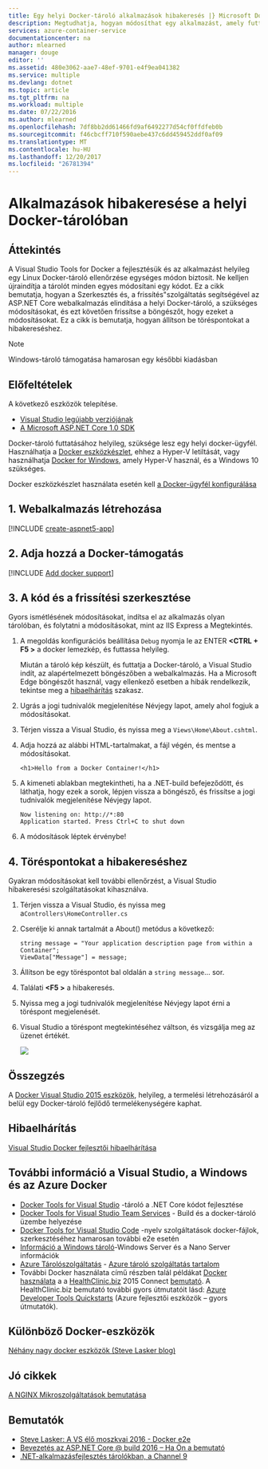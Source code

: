 ```yaml
---
title: Egy helyi Docker-tároló alkalmazások hibakeresés |} Microsoft Docs
description: Megtudhatja, hogyan módosíthat egy alkalmazást, amely futtatja a helyi Docker-tároló, a tároló keresztül szerkesztési és frissítési frissítse és adja meg a töréspontokat hibakeresés
services: azure-container-service
documentationcenter: na
author: mlearned
manager: douge
editor: ''
ms.assetid: 480e3062-aae7-48ef-9701-e4f9ea041382
ms.service: multiple
ms.devlang: dotnet
ms.topic: article
ms.tgt_pltfrm: na
ms.workload: multiple
ms.date: 07/22/2016
ms.author: mlearned
ms.openlocfilehash: 7df8bb2dd61466fd9af6492277d54cf0ffdfeb0b
ms.sourcegitcommit: f46cbcff710f590aebe437c6dd459452ddf0af09
ms.translationtype: MT
ms.contentlocale: hu-HU
ms.lasthandoff: 12/20/2017
ms.locfileid: "26781394"
---
```

# <a name="debugging-apps-in-a-local-docker-container"></a>Alkalmazások hibakeresése a helyi Docker-tárolóban
## <a name="overview"></a>Áttekintés
A Visual Studio Tools for Docker a fejlesztésük és az alkalmazást helyileg egy Linux Docker-tároló ellenőrzése egységes módon biztosít.
Ne kelljen újraindítja a tárolót minden egyes módosítani egy kódot.
Ez a cikk bemutatja, hogyan a Szerkesztés és, a frissítés"szolgáltatás segítségével az ASP.NET Core webalkalmazás elindítása a helyi Docker-tároló, a szükséges módosításokat, és ezt követően frissítse a böngészőt, hogy ezeket a módosításokat.
Ez a cikk is bemutatja, hogyan állítson be töréspontokat a hibakereséshez.

> [!NOTE]
> Windows-tároló támogatása hamarosan egy későbbi kiadásban
>
>

## <a name="prerequisites"></a>Előfeltételek
A következő eszközök telepítése.

* [Visual Studio legújabb verziójának](https://www.visualstudio.com/downloads/)
* [A Microsoft ASP.NET Core 1.0 SDK](https://go.microsoft.com/fwlink/?LinkID=809122)

Docker-tároló futtatásához helyileg, szüksége lesz egy helyi docker-ügyfél.
Használhatja a [Docker eszközkészlet](https://www.docker.com/products/docker-toolbox), ehhez a Hyper-V letiltását, vagy használhatja [Docker for Windows](https://www.docker.com/get-docker), amely Hyper-V használ, és a Windows 10 szükséges.

Docker eszközkészlet használata esetén kell [a Docker-ügyfél konfigurálása](vs-azure-tools-docker-setup.md)

## <a name="1-create-a-web-app"></a>1. Webalkalmazás létrehozása
[!INCLUDE [create-aspnet5-app](../includes/create-aspnet5-app.md)]

## <a name="2-add-docker-support"></a>2. Adja hozzá a Docker-támogatás
[!INCLUDE [Add docker support](../includes/vs-azure-tools-docker-add-docker-support.md)]

## <a name="3-edit-your-code-and-refresh"></a>3. A kód és a frissítési szerkesztése
Gyors ismétlésének módosításokat, indítsa el az alkalmazás olyan tárolóban, és folytatni a módosításokat, mint az IIS Express a Megtekintés.

1. A megoldás konfigurációs beállítása `Debug` nyomja le az ENTER  **&lt;CTRL + F5 >** a docker lemezkép, és futtassa helyileg.

    Miután a tároló kép készült, és futtatja a Docker-tároló, a Visual Studio indít, az alapértelmezett böngészőben a webalkalmazás.
    Ha a Microsoft Edge böngészőt használ, vagy ellenkező esetben a hibák rendelkezik, tekintse meg a [hibaelhárítás](vs-azure-tools-docker-troubleshooting-docker-errors.md) szakasz.
2. Ugrás a jogi tudnivalók megjelenítése Névjegy lapot, amely ahol fogjuk a módosításokat.
3. Térjen vissza a Visual Studio, és nyissa meg a `Views\Home\About.cshtml`.
4. Adja hozzá az alábbi HTML-tartalmakat, a fájl végén, és mentse a módosításokat.

    ```
    <h1>Hello from a Docker Container!</h1>
    ```
5. A kimeneti ablakban megtekintheti, ha a .NET-build befejeződött, és láthatja, hogy ezek a sorok, lépjen vissza a böngésző, és frissítse a jogi tudnivalók megjelenítése Névjegy lapot.

   ```
   Now listening on: http://*:80
   Application started. Press Ctrl+C to shut down
   ```
6. A módosítások léptek érvénybe!

## <a name="4-debug-with-breakpoints"></a>4. Töréspontokat a hibakereséshez
Gyakran módosításokat kell további ellenőrzést, a Visual Studio hibakeresési szolgáltatásokat kihasználva.

1. Térjen vissza a Visual Studio, és nyissa meg a`Controllers\HomeController.cs`
2. Cserélje ki annak tartalmát a About() metódus a következő:

   ```
   string message = "Your application description page from within a Container";
   ViewData["Message"] = message;
   ````
3. Állítson be egy töréspontot bal oldalán a `string message`... sor.
4. Találati  **&lt;F5 >** a hibakeresés.
5. Nyissa meg a jogi tudnivalók megjelenítése Névjegy lapot érni a töréspont megjelenését.
6. Visual Studio a töréspont megtekintéséhez váltson, és vizsgálja meg az üzenet értékét.

   ![][2]

## <a name="summary"></a>Összegzés
A [Docker Visual Studio 2015 eszközök](https://aka.ms/DockerToolsForVS), helyileg, a termelési létrehozásáról a belül egy Docker-tároló fejlődő termelékenységére kaphat.

## <a name="troubleshooting"></a>Hibaelhárítás
[Visual Studio Docker fejlesztői hibaelhárítása](vs-azure-tools-docker-troubleshooting-docker-errors.md)

## <a name="more-about-docker-with-visual-studio-windows-and-azure"></a>További információ a Visual Studio, a Windows és az Azure Docker
* [Docker Tools for Visual Studio](http://aka.ms/dockertoolsforvs) -tároló a .NET Core kódot fejlesztése
* [Docker Tools for Visual Studio Team Services](http://aka.ms/dockertoolsforvsts) - Build és a docker-tároló üzembe helyezése
* [Docker Tools for Visual Studio Code](http://aka.ms/dockertoolsforvscode) -nyelv szolgáltatások docker-fájlok, szerkesztéséhez hamarosan további e2e esetén
* [Információ a Windows tároló](http://aka.ms/containers)-Windows Server és a Nano Server információk
* [Azure Tárolószolgáltatás](https://azure.microsoft.com/services/container-service/) - [Azure tároló szolgáltatás tartalom](http://aka.ms/AzureContainerService)
* További Docker használata című részben talál példákat [Docker használata](https://github.com/Microsoft/HealthClinic.biz/wiki/Working-with-Docker) a a [HealthClinic.biz](https://github.com/Microsoft/HealthClinic.biz) 2015 Connect [bemutató](https://blogs.msdn.microsoft.com/visualstudio/2015/12/08/connectdemos-2015-healthclinic-biz/). A HealthClinic.biz bemutató további gyors útmutatóit lásd: [Azure Developer Tools Quickstarts](https://github.com/Microsoft/HealthClinic.biz/wiki/Azure-Developer-Tools-Quickstarts) (Azure fejlesztői eszközök – gyors útmutatók).

## <a name="various-docker-tools"></a>Különböző Docker-eszközök
[Néhány nagy docker eszközök (Steve Lasker blog)](https://blogs.msdn.microsoft.com/stevelasker/2016/03/25/some-great-docker-tools/)

## <a name="good-articles"></a>Jó cikkek
[A NGINX Mikroszolgáltatások bemutatása](https://www.nginx.com/blog/introduction-to-microservices/)

## <a name="presentations"></a>Bemutatók
* [Steve Lasker: A VS élő moszkvai 2016 - Docker e2e](https://github.com/SteveLasker/Presentations/blob/master/VSLive2016/Vegas/)
* [Bevezetés az ASP.NET Core @ build 2016 – Ha Ön a bemutató](https://channel9.msdn.com/Events/Build/2016/B810)
* [.NET-alkalmazásfejlesztés tárolókban, a Channel 9](https://blogs.msdn.microsoft.com/stevelasker/2016/02/19/developing-asp-net-apps-in-docker-containers/)

[2]: ./media/vs-azure-tools-docker-edit-and-refresh/breakpoint.png
